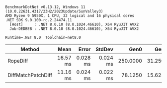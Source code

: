 ```

BenchmarkDotNet v0.13.12, Windows 11 (10.0.22631.4317/23H2/2023Update/SunValley3)
AMD Ryzen 9 5950X, 1 CPU, 32 logical and 16 physical cores
.NET SDK 9.0.100-rc.2.24474.11
  [Host]     : .NET 8.0.10 (8.0.1024.46610), X64 RyuJIT AVX2
  Job-DEDBEB : .NET 8.0.10 (8.0.1024.46610), X64 RyuJIT AVX2

Runtime=.NET 8.0  Toolchain=net8.0  

```
| Method             | Mean     | Error    | StdDev   | Gen0     | Gen1    | Allocated |
|------------------- |---------:|---------:|---------:|---------:|--------:|----------:|
| RopeDiff           | 16.57 ms | 0.028 ms | 0.024 ms | 250.0000 | 31.2500 |   4.49 MB |
| DiffMatchPatchDiff | 11.16 ms | 0.024 ms | 0.022 ms |  78.1250 | 15.6250 |   1.39 MB |
